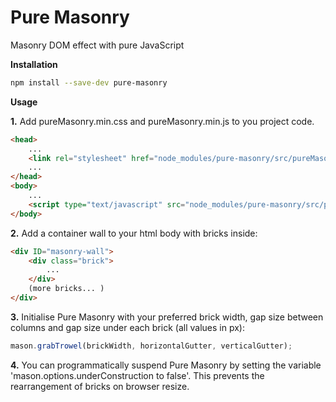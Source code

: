 # Pure Masonry

Masonry DOM effect with pure JavaScript

**Installation**

```bash
npm install --save-dev pure-masonry
```

**Usage**

**1.**
Add pureMasonry.min.css and pureMasonry.min.js to you project code.
```html
<head>
	...
	<link rel="stylesheet" href="node_modules/pure-masonry/src/pureMasonry.min.css">
	...
</head>
<body>
	...
	<script type="text/javascript" src="node_modules/pure-masonry/src/pureMasonry.min.js"></script>
</body>
```
**2.**
Add a container wall to your html body with bricks inside:
```html
<div ID="masonry-wall">
	<div class="brick">
		...
	</div>
	(more bricks... )
</div>
```
**3.**
Initialise Pure Masonry with your preferred brick width, gap size between columns and gap size under each brick (all values in px):
```javascript
mason.grabTrowel(brickWidth, horizontalGutter, verticalGutter);
```
**4.**
You can programmatically suspend Pure Masonry by setting the variable 'mason.options.underConstruction to false'. This prevents the rearrangement of bricks on browser resize.